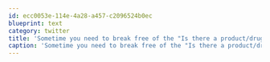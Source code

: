 ```yaml
---
id: ecc0053e-114e-4a28-a457-c2096524b0ec
blueprint: text
category: twitter
title: 'Sometime you need to break free of the "Is there a product/drug/app for that?"'
caption: 'Sometime you need to break free of the "Is there a product/drug/app for that?"'
---
```


